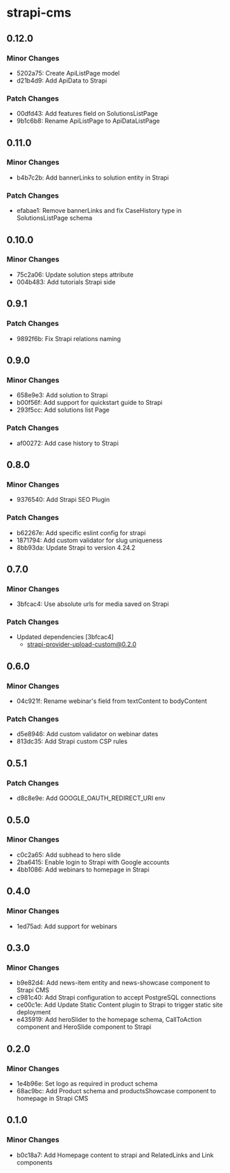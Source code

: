 # strapi-cms

## 0.12.0

### Minor Changes

- 5202a75: Create ApiListPage model
- d21b4d9: Add ApiData to Strapi

### Patch Changes

- 00dfd43: Add features field on SolutionsListPage
- 9b1c6b8: Rename ApiListPage to ApiDataListPage

## 0.11.0

### Minor Changes

- b4b7c2b: Add bannerLinks to solution entity in Strapi

### Patch Changes

- efabae1: Remove bannerLinks and fix CaseHistory type in SolutionsListPage schema

## 0.10.0

### Minor Changes

- 75c2a06: Update solution steps attribute
- 004b483: Add tutorials Strapi side

## 0.9.1

### Patch Changes

- 9892f6b: Fix Strapi relations naming

## 0.9.0

### Minor Changes

- 658e9e3: Add solution to Strapi
- b00f56f: Add support for quickstart guide to Strapi
- 293f5cc: Add solutions list Page

### Patch Changes

- af00272: Add case history to Strapi

## 0.8.0

### Minor Changes

- 9376540: Add Strapi SEO Plugin

### Patch Changes

- b62267e: Add specific eslint config for strapi
- 1871794: Add custom validator for slug uniqueness
- 8bb93da: Update Strapi to version 4.24.2

## 0.7.0

### Minor Changes

- 3bfcac4: Use absolute urls for media saved on Strapi

### Patch Changes

- Updated dependencies [3bfcac4]
  - strapi-provider-upload-custom@0.2.0

## 0.6.0

### Minor Changes

- 04c921f: Rename webinar's field from textContent to bodyContent

### Patch Changes

- d5e8946: Add custom validator on webinar dates
- 813dc35: Add Strapi custom CSP rules

## 0.5.1

### Patch Changes

- d8c8e9e: Add GOOGLE_OAUTH_REDIRECT_URI env

## 0.5.0

### Minor Changes

- c0c2a65: Add subhead to hero slide
- 2ba6415: Enable login to Strapi with Google accounts
- 4bb1086: Add webinars to homepage in Strapi

## 0.4.0

### Minor Changes

- 1ed75ad: Add support for webinars

## 0.3.0

### Minor Changes

- b9e82d4: Add news-item entity and news-showcase component to Strapi CMS
- c981c40: Add Strapi configuration to accept PostgreSQL connections
- ce00c1e: Add Update Static Content plugin to Strapi to trigger static site deployment
- e435919: Add heroSlider to the homepage schema, CallToAction component and HeroSlide component to Strapi

## 0.2.0

### Minor Changes

- 1e4b96e: Set logo as required in product schema
- 68ac9bc: Add Product schema and productsShowcase component to homepage in Strapi CMS

## 0.1.0

### Minor Changes

- b0c18a7: Add Homepage content to strapi and RelatedLinks and Link components
